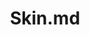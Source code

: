 ---
title: Skin.md
release_version: v1.2
model_type: asct-b
description: '[Anatomical Structures, Cell Types, plus Biomarkers (ASCT+B) tables](https://hubmapconsortium.github.io/ccf/pages/ccf-anatomical-structures.html) aim to capture the nested *part_of* structure of anatomical human body parts, the typology of cells, and biomarkers used to identify cell types. The tables are authored and reviewed by an international team of experts.'
creators:
  - 0000-0001-6638-683X
  - 0000-0002-1134-8585
  - 0000-0001-9987-6712
project_leads:
  - 0000-0002-3321-6137
reviewers:
  - 0000-0001-9813-0433
  - 0000-0002-3927-2084
  - 0000-0002-6571-3891
  - 0000-0003-0297-4370
  - 0000-0001-7655-4833
creation_date: 2022-05-06T00:00:00
license: CC BY 4.0
publisher:  HuBMAP 
funder:  National Institutes of Health 
award_number:  OT2OD026671 
hubmap_id:  HBM725.JHNS.532 
datatable: asct-b_vh_skin.csv
doi: https://doi.org/10.48539/HBM725.JHNS.532
---